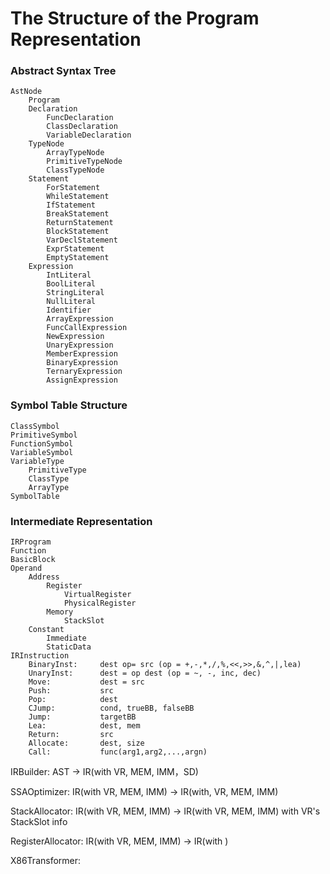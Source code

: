 # The Structure of the Program Representation 

### Abstract Syntax Tree
    AstNode
        Program
        Declaration
            FuncDeclaration
            ClassDeclaration
            VariableDeclaration
        TypeNode
            ArrayTypeNode
            PrimitiveTypeNode
            ClassTypeNode
        Statement
            ForStatement
            WhileStatement
            IfStatement
            BreakStatement
            ReturnStatement
            BlockStatement
            VarDeclStatement
            ExprStatement
            EmptyStatement
        Expression
            IntLiteral
            BoolLiteral
            StringLiteral
            NullLiteral
            Identifier
            ArrayExpression
            FuncCallExpression
            NewExpression
            UnaryExpression
            MemberExpression
            BinaryExpression
            TernaryExpression
            AssignExpression
            
### Symbol Table Structure
    ClassSymbol
    PrimitiveSymbol
    FunctionSymbol
    VariableSymbol
    VariableType
        PrimitiveType
        ClassType
        ArrayType
    SymbolTable

### Intermediate Representation
    IRProgram
    Function
    BasicBlock
    Operand
        Address
            Register
                VirtualRegister
                PhysicalRegister
            Memory
                StackSlot
        Constant
            Immediate
            StaticData
    IRInstruction
        BinaryInst:     dest op= src (op = +,-,*,/,%,<<,>>,&,^,|,lea)
        UnaryInst:      dest = op dest (op = ~, -, inc, dec)
        Move:           dest = src
        Push:           src
        Pop:            dest
        CJump:          cond, trueBB, falseBB
        Jump:           targetBB
        Lea:            dest, mem
        Return:         src
        Allocate:       dest, size
        Call:           func(arg1,arg2,...,argn)
IRBuilder: AST -> IR(with VR, MEM, IMM，SD)

SSAOptimizer: IR(with VR, MEM, IMM) -> IR(with, VR, MEM, IMM)

StackAllocator: IR(with VR, MEM, IMM) -> IR(with VR, MEM, IMM) with VR's StackSlot info

RegisterAllocator: IR(with VR, MEM, IMM) -> IR(with )

X86Transformer: 